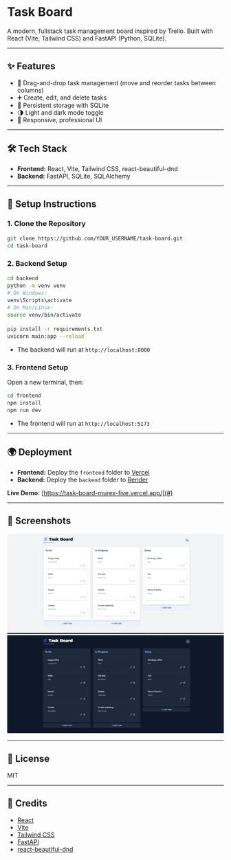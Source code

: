 # Task Board

A modern, fullstack task management board inspired by Trello. Built with React (Vite, Tailwind CSS) and FastAPI (Python, SQLite).

---

## ✨ Features

- 📝 Drag-and-drop task management (move and reorder tasks between columns)
- ➕ Create, edit, and delete tasks
- 💾 Persistent storage with SQLite
- 🌗 Light and dark mode toggle
- 📱 Responsive, professional UI

---

## 🛠️ Tech Stack

- **Frontend:** React, Vite, Tailwind CSS, react-beautiful-dnd
- **Backend:** FastAPI, SQLite, SQLAlchemy

---

## 🚀 Setup Instructions

### 1. Clone the Repository

```bash
git clone https://github.com/YOUR_USERNAME/task-board.git
cd task-board
```

### 2. Backend Setup

```bash
cd backend
python -m venv venv
# On Windows:
venv\Scripts\activate
# On Mac/Linux:
source venv/bin/activate

pip install -r requirements.txt
uvicorn main:app --reload
```
- The backend will run at `http://localhost:8000`

### 3. Frontend Setup

Open a new terminal, then:

```bash
cd frontend
npm install
npm run dev
```
- The frontend will run at `http://localhost:5173`

---

## 🌍 Deployment

- **Frontend:** Deploy the `frontend` folder to [Vercel](https://vercel.com/)
- **Backend:** Deploy the `backend` folder to [Render](https://render.com/)

**Live Demo:** [https://task-board-murex-five.vercel.app/](#)

---

## 📸 Screenshots

![Task Board Screenshot](LightMode.jpg)
![Task Board Screenshot](DarkMode.jpg)

---

## 📄 License

MIT

---

## 🙏 Credits

- [React](https://react.dev/)
- [Vite](https://vitejs.dev/)
- [Tailwind CSS](https://tailwindcss.com/)
- [FastAPI](https://fastapi.tiangolo.com/)
- [react-beautiful-dnd](https://github.com/atlassian/react-beautiful-dnd) 
